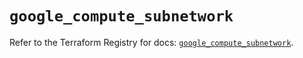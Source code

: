 # `google_compute_subnetwork`

Refer to the Terraform Registry for docs: [`google_compute_subnetwork`](https://registry.terraform.io/providers/hashicorp/google/5.29.0/docs/resources/compute_subnetwork).

